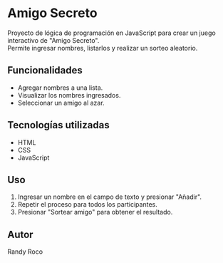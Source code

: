 # Amigo Secreto

Proyecto de lógica de programación en JavaScript para crear un juego interactivo de "Amigo Secreto".  
Permite ingresar nombres, listarlos y realizar un sorteo aleatorio.

## Funcionalidades
- Agregar nombres a una lista.
- Visualizar los nombres ingresados.
- Seleccionar un amigo al azar.

## Tecnologías utilizadas
- HTML
- CSS
- JavaScript

## Uso
1. Ingresar un nombre en el campo de texto y presionar "Añadir".
2. Repetir el proceso para todos los participantes.
3. Presionar "Sortear amigo" para obtener el resultado.

## Autor
Randy Roco
